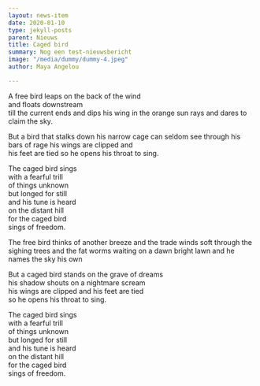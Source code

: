 ```yaml
---
layout: news-item
date: 2020-01-10
type: jekyll-posts
parent: Nieuws
title: Caged bird
summary: Nog een test-nieuwsbericht
image: "/media/dummy/dummy-4.jpeg"
author: Maya Angelou

---
```

A free bird leaps
on the back of the wind   
and floats downstream   
till the current ends
and dips his wing
in the orange sun rays
and dares to claim the sky.

But a bird that stalks
down his narrow cage
can seldom see through
his bars of rage
his wings are clipped and   
his feet are tied
so he opens his throat to sing.

The caged bird sings   
with a fearful trill   
of things unknown   
but longed for still   
and his tune is heard   
on the distant hill   
for the caged bird   
sings of freedom.

The free bird thinks of another breeze
and the trade winds soft through the sighing trees
and the fat worms waiting on a dawn bright lawn
and he names the sky his own

But a caged bird stands on the grave of dreams   
his shadow shouts on a nightmare scream   
his wings are clipped and his feet are tied   
so he opens his throat to sing.

The caged bird sings   
with a fearful trill   
of things unknown   
but longed for still   
and his tune is heard   
on the distant hill   
for the caged bird   
sings of freedom.
